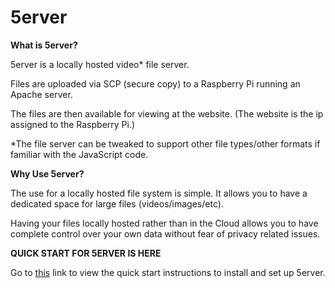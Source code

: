 # 5erver

**What is 5erver?**


5erver is a locally hosted video* file server.

Files are uploaded via SCP (secure copy) to a Raspberry Pi running an Apache server.

The files are then available for viewing at the website. (The website is the ip assigned to the Raspberry Pi.)

*The file server can be tweaked to support other file types/other formats if familiar with the JavaScript code.

**Why Use 5erver?**


The use for a locally hosted file system is simple. It allows you to have a dedicated space for large files (videos/images/etc). 

Having your files locally hosted rather than in the Cloud allows you to have complete control over your own data without fear of privacy related issues.


**QUICK START FOR 5ERVER IS HERE**

Go to [this](https://drive.google.com/file/d/1wv_pCZj_63F5YdekDLOGboFvkIPzhw7Z/view?usp=sharing) link to view the quick start instructions to install and set up 5erver.